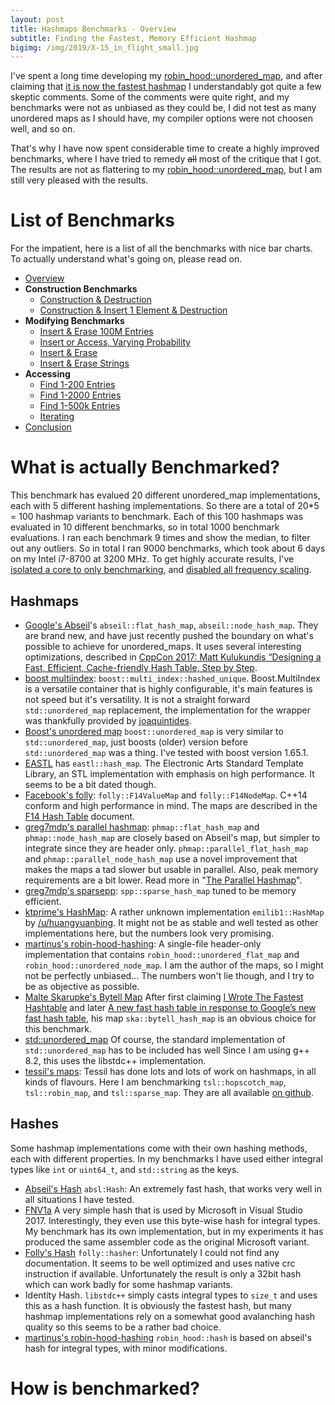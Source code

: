 ```yaml
---
layout: post
title: Hashmaps Benchmarks - Overview
subtitle: Finding the Fastest, Memory Efficient Hashmap
bigimg: /img/2019/X-15_in_flight_small.jpg
---
```


I've spent a long time developing my [robin_hood::unordered_map](https://github.com/martinus/robin-hood-hashing), and after claiming that [it is now the fastest hashmap](https://www.reddit.com/r/cpp/comments/anbmol/robin_hoodunordered_map_is_now_the_fastest_hashmap/) I understandably got quite a few skeptic comments. Some of the comments were quite right, and my benchmarks were not as unbiased as they could be, I did not test as many unordered maps as I should have, my compiler options were not choosen well, and so on.

That's why I have now spent considerable time to create a highly improved benchmarks, where I have tried to remedy ~~all~~ most of the critique that I got. The results are not as flattering to my [robin_hood::unordered_map](https://github.com/martinus/robin-hood-hashing), but I am still very pleased with the results.

# List of Benchmarks

For the impatient, here is a list of all the benchmarks with nice bar charts. To actually understand what's going on, please read on.

* [Overview](/2019/04/01/hashmap-benchmarks-01-overview/)
* **Construction Benchmarks**
   * [Construction & Destruction](/2019/04/01/hashmap-benchmarks-02-result-CtorDtorEmptyMap/)
   * [Construction & Insert 1 Element & Destruction](/2019/04/01/hashmap-benchmarks-02-result-CtorDtorSingleEntryMap/)
* **Modifying Benchmarks**
   * [Insert & Erase 100M Entries](/2019/04/01/hashmap-benchmarks-02-result-InsertHugeInt/)
   * [Insert or Access, Varying Probability](/2019/04/01/hashmap-benchmarks-02-result-RandomDistinct2/)
   * [Insert & Erase](/2019/04/01/hashmap-benchmarks-02-result-RandomInsertErase/)
   * [Insert & Erase Strings](/2019/04/01/hashmap-benchmarks-02-result-RandomInsertEraseStrings/)
* **Accessing**
   * [Find 1-200 Entries](/2019/04/01/hashmap-benchmarks-02-result-RandomFind_200/)
   * [Find 1-2000 Entries](/2019/04/01/hashmap-benchmarks-02-result-RandomFind_2000/)
   * [Find 1-500k Entries](/2019/04/01/hashmap-benchmarks-02-result-RandomFind_500000/)
   * [Iterating](/2019/04/01/hashmap-benchmarks-02-result-IterateIntegers/)
* [Conclusion](/2019/04/01/hashmap-benchmarks-03-conclusion/)

# What is actually Benchmarked?

This benchmark has evalued 20 different unordered_map implementations, each with 5 different hashing implementations. So there are a total of 20*5 = 100 hashmap variants to benchmark. Each of this 100 hashmaps was evaluated in 10 different benchmarks, so in total 1000 benchmark evaluations. I ran each benchmark 9 times and show the median, to filter out any outliers. So in total I ran 9000 benchmarks, which took about 6 days on my Intel i7-8700 at 3200 MHz. To get highly accurate results, I've [isolated a core to only benchmarking](https://perf.readthedocs.io/en/latest/system.html), and [disabled all frequency scaling](https://perf.readthedocs.io/en/latest/system.html).

## Hashmaps

* [Google's Abseil](https://abseil.io/docs/cpp/guides/container)'s `abseil::flat_hash_map`, `abseil::node_hash_map`. They are brand new, and have just recently pushed the boundary on what's possible to achieve for unordered_maps. It uses several interesting optimizations, described in [CppCon 2017: Matt Kulukundis “Designing a Fast, Efficient, Cache-friendly Hash Table, Step by Step](https://www.youtube.com/watch?v=ncHmEUmJZf4).
* [boost multiindex](https://www.boost.org/doc/libs/1_69_0/libs/multi_index/doc/index.html): `boost::multi_index::hashed_unique`. Boost.MultiIndex is a versatile container that is highly configurable, it's main features is not speed but it's versatility. It is not a straight forward `std::unordered_map` replacement, the implementation for the wrapper was thankfully provided by [joaquintides](https://github.com/martinus/map_benchmark/issues/2).
* [Boost's unordered map](https://www.boost.org/doc/libs/1_69_0/doc/html/boost/unordered_map.html) `boost::unordered_map` is very similar to `std::unordered_map`, just boosts (older) version before `std::unordered_map` was a thing. I've tested with boost version 1.65.1.
* [EASTL](https://github.com/electronicarts/EASTL) has `eastl::hash_map`. The Electronic Arts Standard Template Library, an STL implementation with emphasis on high performance. It seems to be a bit dated though.
* [Facebook's folly](https://github.com/facebook/folly): `folly::F14ValueMap` and `folly::F14NodeMap`. C++14 conform and high performance in mind. The maps are described in the [F14 Hash Table](https://github.com/facebook/folly/blob/master/folly/container/F14.md) document.
* [greg7mdp's parallel hashmap](https://github.com/greg7mdp/parallel-hashmap): `phmap::flat_hash_map` and `phmap::node_hash_map` are closely based on Abseil's map, but simpler to integrate since they are header only. `phmap::parallel_flat_hash_map` and `phmap::parallel_node_hash_map` use a novel improvement that makes the maps a tad slower but usable in parallel. Also, peak memory requirements are a bit lower. Read more in "[The Parallel Hashmap](https://greg7mdp.github.io/parallel-hashmap/)".
* [greg7mdp's sparsepp](https://github.com/greg7mdp/sparsepp): `spp::sparse_hash_map` tuned to be memory efficient.
* [ktprime's HashMap](https://github.com/ktprime/ktprime): A rather unknown implementation `emilib1::HashMap` by [/u/huangyuanbing](https://www.reddit.com/user/huangyuanbing). It might not be as stable and well tested as other implementations here, but the numbers look very promising.
* [martinus's robin-hood-hashing](https://github.com/martinus/robin-hood-hashing): A single-file header-only implementation that contains `robin_hood::unordered_flat_map` and `robin_hood::unordered_node_map`. I am the author of the maps, so I might not be perfectly unbiased... The numbers won't lie though, and I try to be as objective as possible.
* [Malte Skarupke's Bytell Map](https://github.com/skarupke/flat_hash_map) After first claiming [I Wrote The Fastest Hashtable](https://probablydance.com/2017/02/26/i-wrote-the-fastest-hashtable/) and later [A new fast hash table in response to Google’s new fast hash table](https://probablydance.com/2018/05/28/a-new-fast-hash-table-in-response-to-googles-new-fast-hash-table/), his map `ska::bytell_hash_map` is an obvious choice for this benchmark.
* [std::unordered_map](https://en.cppreference.com/w/cpp/container/unordered_map) Of course, the standard implementation of `std::unordered_map` has to be included has well Since I am using g++ 8.2, this uses the libstdc++ implementation.
* [tessil's maps](https://tessil.github.io/): Tessil has done lots and lots of work on hashmaps, in all kinds of flavours. Here I am benchmarking `tsl::hopscotch_map`, `tsl::robin_map`, and `tsl::sparse_map`. They are all available [on github](https://github.com/Tessil).

## Hashes

Some hashmap implementations come with their own hashing methods, each with different properties. In my benchmarks I have used either integral types like `int` or `uint64_t`, and `std::string` as the keys.

* [Abseil's Hash](https://abseil.io/docs/cpp/guides/hash) `absl:Hash`: An extremely fast hash, that works very well in all situations I have tested.
* [FNV1a](https://en.wikipedia.org/wiki/Fowler%E2%80%93Noll%E2%80%93Vo_hash_function#FNV-1a_hash) A very simple hash that is used by Microsoft in  Visual Studio 2017. Interestingly, they even use this byte-wise hash for integral types. My benchmark has its own implementation, but in my experiments it has produced the same assembler code as the original Microsoft variant.
* [Folly's Hash](https://github.com/facebook/folly/tree/master/folly/hash) `folly::hasher`: Unfortunately I could not find any documentation. It seems to be well optimized and uses native crc instruction if available. Unfortunately the result is only a 32bit hash which can work badly for some hashmap variants.
* Identity Hash. `libstdc++` simply casts integral types to `size_t` and uses this as a hash function. It is obviously the fastest hash, but many hashmap implementations rely on a somewhat good avalanching hash quality so this seems to be a rather bad choice.
* [martinus's robin-hood-hashing](https://github.com/martinus/robin-hood-hashing) `robin_hood::hash` is based on abseil's hash for integral types, with minor modifications.

# How is benchmarked?

